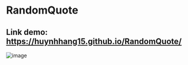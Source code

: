 # RandomQuote
Link demo: https://huynhhang15.github.io/RandomQuote/
---
![image](https://user-images.githubusercontent.com/92642174/187035388-4c140ed5-fbe0-4bd8-ba21-f94a8b7b8489.png)
